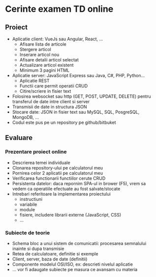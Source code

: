 # Cerinte examen TD online

## Proiect

- Aplicatie client: VueJs sau Angular, React, ...
    - Afisare lista de articole
    - Stergere articol
    - Inserare articol nou
    - Afisare detalii articol selectat
    - Actualizare articol existent
    - Minimum 3 pagini HTML
- Aplicatie server: JavaScript Express sau Java, C#, PHP, Python...
    - Aplicatie REST
    - Functii care permit operatii CRUD
    - Citire/scriere in fisier text
- Folosirea websocket sau http (GET, POST, UPDATE, DELETE) pentru transferul de date intre client si server
- Transmisii de date in structura JSON
- Stocare date: JSON in fisier text sau MySQL, SQL, PosgreSQL, MongoDB, ...
- Codul este pus pe un repository pe github/bitbuket

## Evaluare

### Prezentare proiect online

- Descrierea temei individuale
- Clonarea repository-ului pe calculatorul meu
- Pornirea celor 2 aplicatii pe calculatorul meu
- Verificarea functionarii functiilor cerute CRUD
- Persistenta datelor: daca repornim SPA-ul in brower (F5), vrem sa vedem ca operatiile efectuate au fost salvate/stocate
- Intrebari referitoare la implementarea proiectului 
    - instructiuni
    - variabile
    - module
    - fisiere, includere librarii externe (JavaScript, CSS)
    - ...
    
### Subiecte de teorie

- Schema bloc a unui sistem de comunicatii: procesarea semnalului inainte si dupa transmisie 
- Retea de calculatoare, definitie si exemple
- Client, server, baza de date (definitii)
- Componente modelul OSI/ISO, ex: descrieti nivelul aplicatie
- ... vor fi adaugate subiecte pe masura ce avansam cu materia
